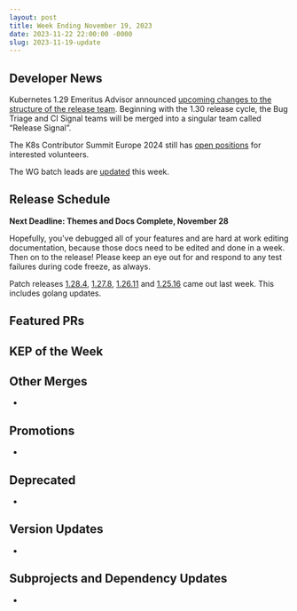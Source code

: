 ```yaml
---
layout: post
title: Week Ending November 19, 2023
date: 2023-11-22 22:00:00 -0000
slug: 2023-11-19-update
---
```


## Developer News

Kubernetes 1.29 Emeritus Advisor announced [upcoming changes to the structure of the release team](https://groups.google.com/g/kubernetes-sig-release/c/UFrfzhHUPms). Beginning with the 1.30 release cycle, the Bug Triage and CI Signal teams will be merged into a singular team called “Release Signal”.

The K8s Contributor Summit Europe 2024 still has [open positions](https://github.com/kubernetes/community/issues/7611) for interested volunteers.

The WG batch leads are [updated](https://github.com/kubernetes/community/pull/7619) this week.

## Release Schedule

**Next Deadline: Themes and Docs Complete, November 28**

Hopefully, you've debugged all of your features and are hard at work editing documentation, because those docs need to be edited and done in a week. Then on to the release! Please keep an eye out for and respond to any test failures during code freeze, as always.

Patch releases [1.28.4](https://groups.google.com/g/kubernetes-announce/c/k5HaLtE8jnM), [1.27.8](https://groups.google.com/g/kubernetes-announce/c/GLQ2R0e9OaE), [1.26.11](https://groups.google.com/g/kubernetes-announce/c/iHSD1DMNjd8) and [1.25.16](https://groups.google.com/g/kubernetes-announce/c/CNZH-8Cn_n8) came out last week. This includes golang updates.


## Featured PRs


## KEP of the Week


## Other Merges

*

## Promotions

*

## Deprecated

*

## Version Updates

*

## Subprojects and Dependency Updates

*
